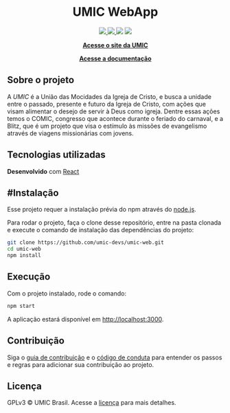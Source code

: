 <h1 align="center">UMIC WebApp</h1>

<p align="center">
    <a href="https://app.netlify.com/sites/umic/deploys" alt="netlify status" >
        <img src="https://api.netlify.com/api/v1/badges/2670b9bc-dcc5-4317-8abc-e90718476e6f/deploy-status" />
    </a>
    <a href="https://travis-ci.com/github/umic-devs/umic-web" alt="build status" >
        <img src="https://travis-ci.com/umic-devs/umic-web.svg?branch=master" />
    </a>
    <a href="https://codeclimate.com/github/umic-devs/umic-web/maintainability" alt="maintainability"><img src="https://api.codeclimate.com/v1/badges/3d98356b849882583815/maintainability" /></a>
    <a href="https://www.gnu.org/licenses/gpl-3.0" alt="licence" >
        <img src="https://img.shields.io/badge/License-GPLv3-blue.svg" />
    </a>
</p>

<p align="center">
    <a href="https://umic.com.br/"><strong>Acesse o site da UMIC</strong></a>
</p>

<p align="center">
    <a href="https://github.com/umic-devs/umic-wiki"><strong>Acesse a documentação</strong></a>
</p>

## Sobre o projeto

A *UMIC* é a União das Mocidades da Igreja de Cristo, e busca a unidade entre o passado, presente e futuro da Igreja de Cristo, com ações que visam alimentar o desejo de servir à Deus como igreja. Dentre essas ações temos o COMIC, congresso que acontece durante o feriado do carnaval, e a Blitz, que é um projeto que visa o estímulo às missões de evangelismo através de viagens missionárias com jovens.

## Tecnologias utilizadas

**Desenvolvido** com [React](https://reactjs.org/)

## #Instalação

Esse projeto requer a instalação prévia do npm através do [node.js](https://nodejs.org/en/download/).

Para rodar o projeto, faça o clone desse repositório, entre na pasta clonada e execute o comando de instalação das dependências do projeto:

```bash
git clone https://github.com/umic-devs/umic-web.git
cd umic-web
npm install
```

## Execução

Com o projeto instalado, rode o comando:

```bash
npm start
```

A aplicação estará disponível em [http://localhost:3000](http://localhost:3000).

## Contribuição

Siga o [guia de contribuição](CONTRIBUTING.md) e o [código de conduta](CODE_OF_CONDUCT.md) para entender os passos e regras para adicionar sua contribuição ao projeto.

## Licença

GPLv3 © UMIC Brasil. Acesse a [licença](LICENSE) para mais detalhes.
